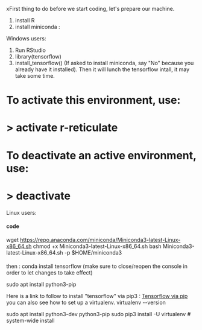 xFirst thing to do before we start coding, let's prepare our machine.

1) install R
2) install miniconda :

Windows users:
1) Run RStudio
2) library(tensorflow)
3) install_tensorflow() (If asked to install miniconda, say "No" because you already have it installed). Then it will lunch the tensorflow intall, it may take some time.  

# To activate this environment, use:
# > activate r-reticulate

# To deactivate an active environment, use:
# > deactivate

Linux users:
#### code
wget https://repo.anaconda.com/miniconda/Miniconda3-latest-Linux-x86_64.sh
chmod +x Miniconda3-latest-Linux-x86_64.sh
bash Miniconda3-latest-Linux-x86_64.sh -p $HOME/miniconda3
####
then : conda install tensorflow (make sure to close/reopen the console in order to let changes to take effect)

sudo apt install python3-pip

Here is a link to follow to install "tensorflow" via pip3 : <a href="https://www.tensorflow.org/install/pip"> Tensorflow via pip </a>
you can also see how to set up a virtualenv.
virtualenv --version

sudo apt install python3-dev python3-pip
sudo pip3 install -U virtualenv  # system-wide install

